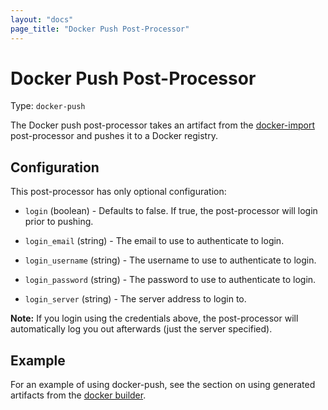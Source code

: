 ```yaml
---
layout: "docs"
page_title: "Docker Push Post-Processor"
---
```


# Docker Push Post-Processor

Type: `docker-push`

The Docker push post-processor takes an artifact from the
[docker-import](/docs/post-processors/docker-import.html) post-processor
and pushes it to a Docker registry.

## Configuration

This post-processor has only optional configuration:

* `login` (boolean) - Defaults to false. If true, the post-processor will
    login prior to pushing.

* `login_email` (string) - The email to use to authenticate to login.

* `login_username` (string) - The username to use to authenticate to login.

* `login_password` (string) - The password to use to authenticate to login.

* `login_server` (string) - The server address to login to.

<div class="alert alert-info alert-block">
<strong>Note:</strong> If you login using the credentials above, the
post-processor will automatically log you out afterwards (just the server
specified).
</div>

## Example

For an example of using docker-push, see the section on using
generated artifacts from the [docker builder](/docs/builders/docker.html).
